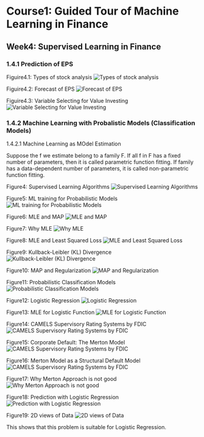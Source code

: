 # Course1: Guided Tour of Machine Learning in Finance
## Week4: Supervised Learning in Finance
### 1.4.1 Prediction of EPS
Figuire4.1: Types of stock analysis
![Types of stock analysis](https://github.com/SuperSaiki/pics/blob/master/MLinF35.png)

Figuire4.2: Forecast of EPS
![Forecast of EPS](https://github.com/SuperSaiki/pics/blob/master/MLinF36.png)

Figuire4.3: Variable Selecting for Value Investing
![Variable Selecting for Value Investing](https://github.com/SuperSaiki/pics/blob/master/MLinF37.png)

### 1.4.2 Machine Learning with Probalistic Models (Classification Models)

1.4.2.1 Machine Learning as MOdel Estimation

Suppose the f we estimate belong to a family F. If all f in F has a fixed number of parameters, then it is called parametric function fitting. If family has a data-dependent number of parameters, it is called non-parametric function fitting.

Figure4: Supervised Learning Algorithms
![Supervised Learning Algorithms](https://github.com/SuperSaiki/pics/blob/master/MLinF38.png)

Figure5: ML training for Probabilistic Models
![ML training for Probabilistic Models](https://github.com/SuperSaiki/pics/blob/master/MLinF39.png)

Figure6: MLE and MAP
![MLE and MAP](https://github.com/SuperSaiki/pics/blob/master/MLinF41.png)

Figure7: Why MLE
![Why MLE](https://github.com/SuperSaiki/pics/blob/master/MLinF43.png)

Figure8: MLE and Least Squared Loss
![MLE and Least Squared Loss](https://github.com/SuperSaiki/pics/blob/master/MLinF42.png)

Figure9: Kullback-Leibler (KL) Divergence
![Kullback-Leibler (KL) Divergence](https://github.com/SuperSaiki/pics/blob/master/MLinF44.png)

Figure10: MAP and Regularization 
![MAP and Regularization](https://github.com/SuperSaiki/pics/blob/master/MLinF45.png)

Figure11: Probabilistic Classification Models
![Probabilistic Classification Models](https://github.com/SuperSaiki/pics/blob/master/MLinF46.png)


Figure12: Logistic Regression
![Logistic Regression](https://github.com/SuperSaiki/pics/blob/master/MLinF47.png)

Figure13: MLE for Logistic Function
![MLE for Logistic Function](https://github.com/SuperSaiki/pics/blob/master/MLinF48.png)

Figure14: CAMELS Supervisory Rating Systems by FDIC
![CAMELS Supervisory Rating Systems by FDIC](https://github.com/SuperSaiki/pics/blob/master/MLinF49.png)

Figure15: Corporate Default: The Merton Model
![CAMELS Supervisory Rating Systems by FDIC](https://github.com/SuperSaiki/pics/blob/master/MLinF50.png)

Figure16: Merton Model as a Structural Default Model
![CAMELS Supervisory Rating Systems by FDIC](https://github.com/SuperSaiki/pics/blob/master/MLinF51.png)

Figure17: Why Merton Approach is not good
![Why Merton Approach is not good](https://github.com/SuperSaiki/pics/blob/master/MLinF52.png)

Figure18: Prediction with Logistic Regression
![Prediction with Logistic Regression](https://github.com/SuperSaiki/pics/blob/master/MLinF53.png)

Figure19: 2D views of Data
![2D views of Data](https://github.com/SuperSaiki/pics/blob/master/MLinF54.png)

This shows that this problem is suitable for Logistic Regression.
